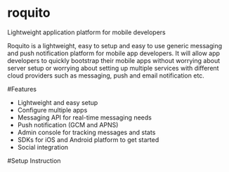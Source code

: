 # roquito
Lightweight application platform for mobile developers

Roquito is a lightweight, easy to setup and easy to use generic messaging and push notification platform for mobile app developers. It will allow app developers to quickly bootstrap their mobile apps without worrying about server setup or worrying about setting up multiple services with different cloud providers such as messaging, push and email notification etc. 

#Features
* Lightweight and easy setup
* Configure multiple apps
* Messaging API for real-time messaging needs
* Push notification (GCM and APNS) 
* Admin console for tracking messages and stats
* SDKs for iOS and Android platform to get started
* Social integration

#Setup Instruction
